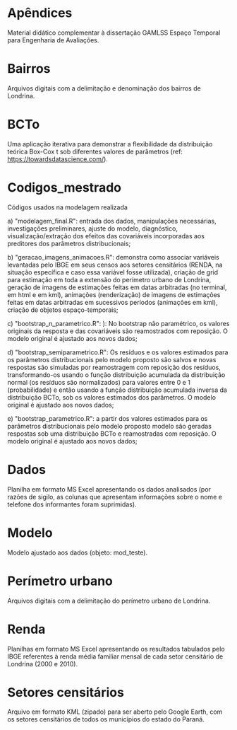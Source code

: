 # Apêndices

Material didático complementar à dissertação GAMLSS Espaço Temporal para Engenharia de Avaliações.

# Bairros

Arquivos digitais com a delimitação e denominação dos bairros de Londrina.


# BCTo

Uma aplicação iterativa para demonstrar a flexibilidade da distribuição teórica Box-Cox t sob diferentes valores de parâmetros (ref: https://towardsdatascience.com/).


# Codigos_mestrado
Códigos usados na modelagem realizada 

a) "modelagem_final.R": entrada dos dados, manipulações necessárias, investigações preliminares, ajuste do modelo, diagnóstico, visualização/extração dos efeitos das covariáveis incorporadas aos preditores dos parâmetros distribucionais; 

b) "geracao_imagens_animacoes.R": demonstra como associar variáveis levantadas pelo IBGE em seus censos aos setores censitários (RENDA, na situação específica e caso essa variável fosse utilizada), criação de grid para estimação em toda a extensão do perímetro urbano de Londrina, geração de imagens de estimações feitas em datas arbitradas (no terminal, em html e em kml), animações (renderização) de imagens de estimações  feitas em datas arbitradas em sucessivos períodos (animações em kml), criação de objetos espaço-temporais;

c) "bootstrap_n_parametrico.R": ): No bootstrap não paramétrico, os valores originais da resposta e das covariáveis são reamostrados com reposição. O modelo original
é ajustado aos novos dados;

d) "bootstrap_semiparametrico.R": Os resíduos e os valores estimados para os parâmetros distribucionais pelo modelo proposto são salvos e novas respostas são simuladas por reamostragem com reposição dos resíduos, transformando-os usando o função distribuição acumulada da distribuição normal (os resíduos são normalizados) para valores entre 0 e 1 (probabilidade) e então usando a função distribuição acumulada inversa da distribuição BCTo, sob os valores estimados dos parâmetros. O modelo original é ajustado aos novos dados;

e) "bootstrap_parametrico.R": a partir dos valores estimados para os parâmetros distribucionais pelo modelo proposto modelo são geradas respostas sob uma distribuição BCTo e reamostradas com reposição. O modelo original é ajustado aos novos dados; 


# Dados

Planilha em formato MS Excel apresentando os dados analisados (por razões de sigilo, as colunas que apresentam informações sobre o nome e telefone dos informantes foram suprimidas). 

# Modelo

Modelo ajustado aos dados (objeto: mod_teste).

# Perímetro urbano

Arquivos digitais com a delimitação do perímetro urbano de Londrina.


# Renda

Planilhas em formato MS Excel apresentando os resultados tabulados pelo IBGE referentes à renda média familiar mensal de cada setor censitário de Londrina (2000 e 2010).


# Setores censitários

Arquivo em formato KML (zipado) para ser aberto pelo Google Earth, com os setores censitários de todos os municípios do estado do Paraná.
